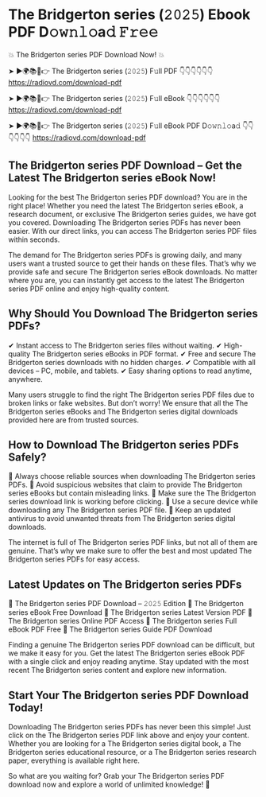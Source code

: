 # The Bridgerton series (𝟸𝟶𝟸𝟻) Ebook PDF D𝚘𝚠𝚗𝚕𝚘a𝚍 𝙵𝚛𝚎𝚎

💥 The Bridgerton series PDF Download Now! 💥

➤ ►🌍📚📱👉 The Bridgerton series (𝟸𝟶𝟸𝟻) F𝚞ll PDF 👇👇👇👇👇👇
https://radiovd.com/download-pdf

➤ ►🌍📚📱👉 The Bridgerton series (𝟸𝟶𝟸𝟻) F𝚞ll eBook 👇👇👇👇👇👇
https://radiovd.com/download-pdf

➤ ►🌍📚📱👉 The Bridgerton series (𝟸𝟶𝟸𝟻) F𝚞ll eBook PDF D𝚘𝚠𝚗𝚕𝚘a𝚍 👇👇👇👇👇👇
https://radiovd.com/download-pdf

## The Bridgerton series PDF Download – Get the Latest The Bridgerton series eBook Now!

Looking for the best The Bridgerton series PDF download? You are in the right place! Whether you need the latest The Bridgerton series eBook, a research document, or exclusive The Bridgerton series guides, we have got you covered. Downloading The Bridgerton series PDFs has never been easier. With our direct links, you can access The Bridgerton series PDF files within seconds.

The demand for The Bridgerton series PDFs is growing daily, and many users want a trusted source to get their hands on these files. That’s why we provide safe and secure The Bridgerton series eBook downloads. No matter where you are, you can instantly get access to the latest The Bridgerton series PDF online and enjoy high-quality content.

## Why Should You Download The Bridgerton series PDFs?

✔ Instant access to The Bridgerton series files without waiting.
✔ High-quality The Bridgerton series eBooks in PDF format.
✔ Free and secure The Bridgerton series downloads with no hidden charges.
✔ Compatible with all devices – PC, mobile, and tablets.
✔ Easy sharing options to read anytime, anywhere.

Many users struggle to find the right The Bridgerton series PDF files due to broken links or fake websites. But don’t worry! We ensure that all the The Bridgerton series eBooks and The Bridgerton series digital downloads provided here are from trusted sources.

## How to Download The Bridgerton series PDFs Safely?

📌 Always choose reliable sources when downloading The Bridgerton series PDFs.
📌 Avoid suspicious websites that claim to provide The Bridgerton series eBooks but contain misleading links.
📌 Make sure the The Bridgerton series download link is working before clicking.
📌 Use a secure device while downloading any The Bridgerton series PDF file.
📌 Keep an updated antivirus to avoid unwanted threats from The Bridgerton series digital downloads.

The internet is full of The Bridgerton series PDF links, but not all of them are genuine. That’s why we make sure to offer the best and most updated The Bridgerton series PDFs for easy access.

## Latest Updates on The Bridgerton series PDFs

🔹 The Bridgerton series PDF Download – 𝟸𝟶𝟸𝟻 Edition
🔹 The Bridgerton series eBook Free Download
🔹 The Bridgerton series Latest Version PDF
🔹 The Bridgerton series Online PDF Access
🔹 The Bridgerton series Full eBook PDF Free
🔹 The Bridgerton series Guide PDF Download

Finding a genuine The Bridgerton series PDF download can be difficult, but we make it easy for you. Get the latest The Bridgerton series eBook PDF with a single click and enjoy reading anytime. Stay updated with the most recent The Bridgerton series content and explore new information.

## Start Your The Bridgerton series PDF Download Today!

Downloading The Bridgerton series PDFs has never been this simple! Just click on the The Bridgerton series PDF link above and enjoy your content. Whether you are looking for a The Bridgerton series digital book, a The Bridgerton series educational resource, or a The Bridgerton series research paper, everything is available right here.

So what are you waiting for? Grab your The Bridgerton series PDF download now and explore a world of unlimited knowledge! 🚀